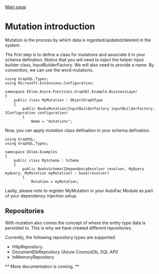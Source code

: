 [Main page](../README.md)

# Mutation introduction

Mutation is the process by which data is ingested/updated/deleted in the system.

The first step is to define a class for mutations and associate it in your schema defination. Notice that you will need to inject the helper input builder class, InputBuilderFactory. We will also need to provide a name. By convention, we can use the word mutations.

```
using GraphQL.Types;
using Microsoft.Extensions.Configuration;

namespace Eklee.Azure.Functions.GraphQl.Example.BusinessLayer
{
	public class MyMutation : ObjectGraphType
	{
		public BooksMutation(InputBuilderFactory inputBuilderFactory, IConfiguration configuration)
		{
			Name = "mutations";
```

Now, you can apply mutation class defination in your schema defination.
```
using GraphQL;
using GraphQL.Types;

namespace Eklee.Examples
{
    public class MySchema : Schema
    {
        public BooksSchema(IDependencyResolver resolver, MyQuery myQuery, MyMutation myMutation) : base(resolver)
        {
            Mutation = myMutation;
```

Lastly, please note to register MyMutation in your AutoFac Module as part of your dependency injection setup.

## Repositories

With mutation also comes the concept of where the entity type data is persisted to. This is why we have created different repositories.

Currently, the following repository types are supported.

- HttpRepository
- DocumentDbRepository (Azure CosmosDb, SQL API)
- InMemoryRepository

** More documentation is coming. **